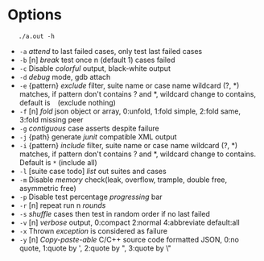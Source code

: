 # Options

```Shell
   ./a.out -h
```

*    `-a` *attend* to last failed cases, only test last failed cases
*    `-b` [n] *break* test once n (default 1) cases failed
*    `-c` Disable *colorful* output, black-white output
*    `-d` *debug* mode, gdb attach
*    `-e` {pattern} *exclude* filter, suite name or case name wildcard (?, *) matches, if pattern don't contains ? and *, wildcard change to contains, default is ` ` (exclude nothing)
*    `-f` [n] *fold* json object or array, 0:unfold, 1:fold simple, 2:fold same, 3:fold missing peer
*    `-g` *contiguous* case asserts despite failure
*    `-j` {path} generate *junit* compatible XML output
*    `-i` {pattern} *include* filter, suite name or case name wildcard (?, *) matches, if pattern don't contains ? and *, wildcard change to contains. Default is `*` (include all)
*    `-l` [suite case todo] *list* out suites and cases
*    `-m` Disable *memory* check(leak, overflow, trample, double free, asymmetric free)
*    `-p` Disable test percentage *progressing* bar
*    `-r` [n] repeat run n *rounds*
*    `-s` *shuffle* cases then test in random order if no last failed
*    `-v` [n] *verbose* output, 0:compact 2:normal 4:abbreviate default:all
*    `-x` Thrown *exception* is considered as failure
*    `-y` [n] *Copy-paste-able* C/C++ source code formatted JSON, 0:no quote, 1:quote by ', 2:quote by ", 3:quote by \\"

